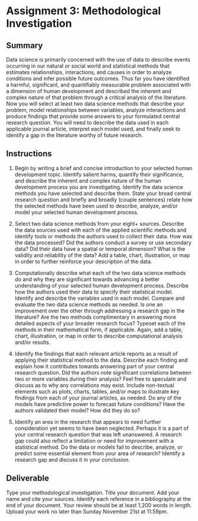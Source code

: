 # Assignment 3: Methodological Investigation

## Summary

Data science is primarily concerned with the use of data to describe events occurring in our natural or social world and statistical methods that estimates relationships, interactions, and causes in order to analyze conditions and infer possible future outcomes. Thus far you have identified a harmful, significant, and quantifiably measurable problem associated with a dimension of human development and described the inherent and complex nature of that problem through a critical analysis of the literature. Now you will select at least two data science methods that describe your problem, model relationships between variables, analyze interactions and produce findings that provide some answers to your formulated central research question. You will need to describe the data used in each applicable journal article, interpret each model used, and finally seek to identify a gap in the literature worthy of future research.

## Instructions

1. Begin by writing a brief and concise introduction to your selected human development topic. Identify salient harms, quantify their significance, and describe the inherent and complex nature of the human development process you are investigating. Identify the data science methods you have selected and describe them. State your broad central research question and briefly and broadly (couple sentences) relate how the selected methods have been used to describe, analyze, and/or model your selected human development process.

2. Select two data science methods from your eight+ sources. Describe the data sources used with each of the applied scientific methods and identify tools or methods the authors used to collect their data. How was the data processed? Did the authors conduct a survey or use secondary data? Did their data have a spatial or temporal dimension? What is the validity and reliability of the data? Add a table, chart, illustration, or map in order to further reinforce your description of the data.
3. Computationally describe what each of the two data science methods do and why they are significant towards advancing a better understanding of your selected human development process. Describe how the authors used their data to specify their statistical model. Identify and describe the variables used in each model. Compare and evaluate the two data science methods as needed. Is one an improvement over the other through addressing a research gap in the literature? Are the two methods complimentary in answering more detailed aspects of your broader research focus? Typeset each of the methods in their mathematical form, if applicable. Again, add a table, chart, illustration, or map in order to describe computational analysis and/or results.
4. Identify the findings that each relevant article reports as a result of applying their statistical method to the data. Describe each finding and explain how it contributes towards answering part of your central research question. Did the authors note significant correlations between two or more variables during their analysis? Feel free to speculate and discuss as to why any correlations may exist. Include non-textual elements such as plots, charts, tables, and/or maps to illustrate key findings from each of your journal articles, as needed. Do any of the models have predictive power to forecast future conditions? Have the authors validated their model? How did they do so?
5. Identify an area in the research that appears to need further consideration yet seems to have been neglected. Perhaps it is a part of your central research question that was left unanswered. A research gap could also reflect a limitation or need for improvement with a statistical method. Do the data or models fail to describe, analyze, or predict some essential element from your area of research? Identify a research gap and discuss it in your conclusion.

## Deliverable

Type your methodological investigation. Title your document. Add your name and cite your sources.  Identify each reference in a bibliography at the end of your document. Your review should be at least 1,200 words in length. Upload your work no later than Sunday November 21st at 11:59pm.
